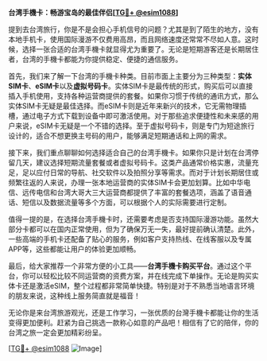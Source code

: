 **台湾手機卡：畅游宝岛的最佳伴侣[[TG💪+ @esim1088](https://t.me/s/esim1088)]**

提到去台湾旅行，你是不是会担心手机信号的问题？尤其是到了陌生的地方，没有本地手机卡，使用国际漫游不仅费用高昂，而且网络速度还常常不尽如人意。这时候，选择一张合适的台湾手機卡就显得尤为重要了。无论是短期游客还是长期居住者，台湾的手機卡都能为你提供稳定、便捷的通信服务。

首先，我们来了解一下台湾的手機卡种类。目前市面上主要分为三种类型：**实体SIM卡**、**eSIM卡**以及**虚拟号码卡**。实体SIM卡是最传统的形式，购买后可以直接插入手机使用，支持各种运营商提供的套餐。如果你习惯于传统的通讯方式，那么实体SIM卡无疑是最佳选择。而eSIM卡则是近年来新兴的技术，它无需物理插槽，通过电子方式下载到设备中即可激活使用。对于那些追求便捷性和未来感的用户来说，eSIM卡无疑是一个不错的选择。至于虚拟号码卡，则是专门为短途旅行设计的，适合不想更换主号码的用户，能够满足短期通话和上网的需求。

接下来，我们重点聊聊如何选择适合自己的台湾手機卡。如果你只是计划在台湾停留几天，建议选择短期流量套餐或者虚拟号码卡。这类产品通常价格实惠，流量充足，足以应付日常的导航、社交软件以及拍照分享等需求。而对于计划长期居住或频繁往返的人来说，办理一张本地运营商的实体SIM卡会更加划算。比如中华电信、远传电信和台湾大哥大三大运营商都提供了丰富的套餐选项，涵盖了语音通话、短信以及数据流量等多个方面，可以根据个人的实际需要进行定制。

值得一提的是，在选择台湾手機卡时，还需要考虑是否支持国际漫游功能。虽然大部分卡都可以在国内正常使用，但为了确保万无一失，最好提前确认清楚。此外，一些高端的手机卡还配备了贴心的服务，例如客户支持热线、在线客服以及专属APP等，这些都能让用户的体验更加顺畅。

最后，给大家推荐一个非常方便的小工具——**台湾手機卡购买平台**。通过这个平台，你可以轻松比较不同运营商的资费方案，并在线完成下单操作。无论是购买实体卡还是激活eSIM，整个过程都非常简单快捷。特别是对于不熟悉当地语言环境的朋友来说，这种线上服务简直就是福音！

无论你是来台湾旅游观光，还是工作学习，一张优质的台灣手機卡都能让你的生活变得更加便利。赶紧为自己挑选一款称心如意的产品吧！相信有了它的陪伴，你的台湾之旅一定会更加精彩纷呈。

[[TG💪+ @esim1088](https://t.me/s/esim1088) ![Image](https://i.postimg.cc/4NQfJmqS/Snipaste-2025-05-13-00-14-12.png)]